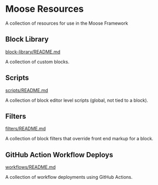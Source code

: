 # Moose Resources

A collection of resources for use in the Moose Framework

## Block Library

[block-library/README.md](./block-library/README.md)

A collection of custom blocks.

## Scripts

[scripts/README.md](./scripts/README.md)

A collection of block editor level scripts (global, not tied to a block).

## Filters

[filters/README.md](./filters/README.md)

A collection of block filters that override front end markup for a block.

## GitHub Action Workflow Deploys

[workflows/README.md](./workflows/README.md)

A collection of workflow deployments using GitHub Actions.
